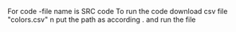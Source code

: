 For code -file name is SRC code
To run the code download csv file "colors.csv" n put the path as according .
and run the file
